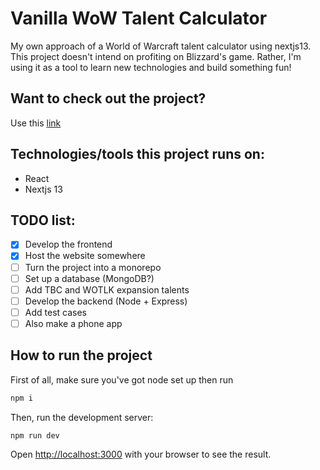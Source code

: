 # Vanilla WoW Talent Calculator

My own approach of a World of Warcraft talent calculator using nextjs13. This project doesn't intend on profiting on Blizzard's game. Rather, I'm using it as a tool to learn new technologies and build something fun!

## Want to check out the project?

Use this [link](https://ddfilipov-wow-talent-calculator.netlify.app/)

## Technologies/tools this project runs on:

-   React
-   Nextjs 13

## TODO list:

-   [x] Develop the frontend
-   [x] Host the website somewhere
-   [ ] Turn the project into a monorepo
-   [ ] Set up a database (MongoDB?)
-   [ ] Add TBC and WOTLK expansion talents
-   [ ] Develop the backend (Node + Express)
-   [ ] Add test cases
-   [ ] Also make a phone app

## How to run the project

First of all, make sure you've got node set up then run

```bash
npm i
```

Then, run the development server:

```bash
npm run dev
```

Open [http://localhost:3000](http://localhost:3000) with your browser to see the result.
